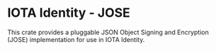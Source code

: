 IOTA Identity - JOSE
===

This crate provides a pluggable JSON Object Signing and Encryption (JOSE) implementation for use in IOTA Identity.
